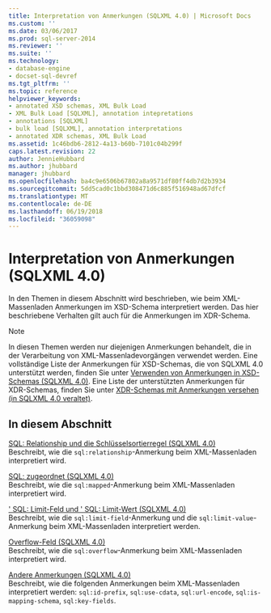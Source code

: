 ```yaml
---
title: Interpretation von Anmerkungen (SQLXML 4.0) | Microsoft Docs
ms.custom: ''
ms.date: 03/06/2017
ms.prod: sql-server-2014
ms.reviewer: ''
ms.suite: ''
ms.technology:
- database-engine
- docset-sql-devref
ms.tgt_pltfrm: ''
ms.topic: reference
helpviewer_keywords:
- annotated XSD schemas, XML Bulk Load
- XML Bulk Load [SQLXML], annotation intepretations
- annotations [SQLXML]
- bulk load [SQLXML], annotation interpretations
- annotated XDR schemas, XML Bulk Load
ms.assetid: 1c46bdb6-2812-4a13-b60b-7101c04b299f
caps.latest.revision: 22
author: JennieHubbard
ms.author: jhubbard
manager: jhubbard
ms.openlocfilehash: ba4c9e6506b67802a8a9571df80ff4db7d2b3934
ms.sourcegitcommit: 5dd5cad0c1bbd308471d6c885f516948ad67dfcf
ms.translationtype: MT
ms.contentlocale: de-DE
ms.lasthandoff: 06/19/2018
ms.locfileid: "36059098"
---
```

# <a name="annotation-interpretation-sqlxml-40"></a>Interpretation von Anmerkungen (SQLXML 4.0)
  In den Themen in diesem Abschnitt wird beschrieben, wie beim XML-Massenladen Anmerkungen im XSD-Schema interpretiert werden. Das hier beschriebene Verhalten gilt auch für die Anmerkungen im XDR-Schema.  
  
> [!NOTE]  
>  In diesen Themen werden nur diejenigen Anmerkungen behandelt, die in der Verarbeitung von XML-Massenladevorgängen verwendet werden. Eine vollständige Liste der Anmerkungen für XSD-Schemas, die von SQLXML 4.0 unterstützt werden, finden Sie unter [Verwenden von Anmerkungen in XSD-Schemas &#40;SQLXML 4.0&#41;](../../sqlxml-annotated-xsd-schemas-using/using-annotations-in-xsd-schemas-sqlxml-4-0.md). Eine Liste der unterstützten Anmerkungen für XDR-Schemas, finden Sie unter [XDR-Schemas mit Anmerkungen versehen &#40;in SQLXML 4.0 veraltet&#41;](../../sqlxml/annotated-xsd-schemas/annotated-xdr-schemas-deprecated-in-sqlxml-4-0.md).  
  
## <a name="in-this-section"></a>In diesem Abschnitt  
 [SQL: Relationship und die Schlüsselsortierregel &#40;SQLXML 4.0&#41;](annotation-interpretation-sql-relationship-and-key-ordering-rule.md)  
 Beschreibt, wie die `sql:relationship`-Anmerkung beim XML-Massenladen interpretiert wird.  
  
 [SQL: zugeordnet &#40;SQLXML 4.0&#41;](annotation-interpretation-sql-mapped.md)  
 Beschreibt, wie die `sql:mapped`-Anmerkung beim XML-Massenladen interpretiert wird.  
  
 [' SQL: Limit-Feld und ' SQL: Limit-Wert &#40;SQLXML 4.0&#41;](annotation-interpretation-sql-limit-field-and-sql-limit-value.md)  
 Beschreibt, wie die `sql:limit-field`-Anmerkung und die `sql:limit-value`-Anmerkung beim XML-Massenladen interpretiert werden.  
  
 [Overflow-Feld &#40;SQLXML 4.0&#41;](annotation-interpretation-sql-overflow-field.md)  
 Beschreibt, wie die `sql:overflow`-Anmerkung beim XML-Massenladen interpretiert wird.  
  
 [Andere Anmerkungen &#40;SQLXML 4.0&#41;](annotation-interpretation-other-annotations.md)  
 Beschreibt, wie die folgenden Anmerkungen beim XML-Massenladen interpretiert werden:  `sql:id-prefix`, `sql:use-cdata`, `sql:url-encode`, `sql:is-mapping-schema`, `sql:key-fields`.  
  
  